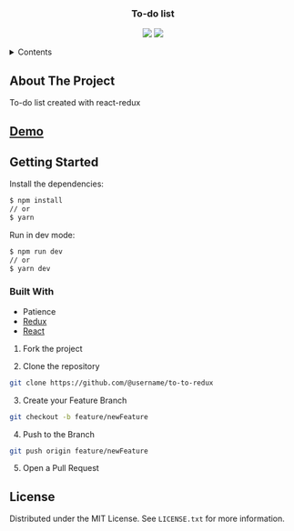 <div align="center">

  ### To-do list

</div>

<div align="center">

![](https://img.shields.io/badge/Contributions-Welcome-brightgreen.svg)
![](https://img.shields.io/badge/Maintained%3F-No-brightgreen.svg)

</div>

<!-- TABLE OF CONTENTS -->

<details>
  <summary>Contents</summary>
  <ol>
    <li>
      <a href="#about-the-project">About The Project</a>
      <ul>
        <a href="#getting-started">Getting Started</a>
      </ul>
      <ul>
        <li><a href="#built-with">Built With</a></li>
      </ul>
    </li>
    <li><a href="#license">License</a></li>
  </ol>
</details>

## About The Project

To-do list created with react-redux

## [Demo](https://to-do-119a2.web.app/)


## Getting Started

Install the dependencies:

```sh
$ npm install
// or
$ yarn
```

Run in dev mode:

```sh
$ npm run dev
// or 
$ yarn dev 
```

### Built With
- Patience
- [Redux](https://react-redux.js.org/)
- [React](https://reactjs.org/)


1. Fork the project

2. Clone the repository

```bash
git clone https://github.com/@username/to-to-redux

```

3. Create your Feature Branch

```bash
git checkout -b feature/newFeature
```

4. Push to the Branch

```bash
git push origin feature/newFeature
```

5. Open a Pull Request

## License

Distributed under the MIT License. See `LICENSE.txt` for more information.
